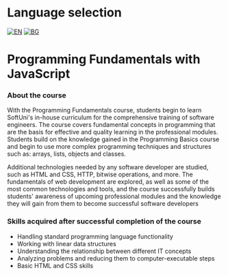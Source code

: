 # Language selection

[![EN](https://img.shields.io/badge/LANG-EN-blue.svg)](https://github.com/Ivan-Plamenov/MyCourses/blob/main/SoftUni/JS_Web_Developer/02_Programming_Fundamentals/README.md)
[![BG](https://img.shields.io/badge/LANG-BG-red.svg)](https://github.com/Ivan-Plamenov/MyCourses/blob/main/SoftUni/JS_Web_Developer/02_Programming_Fundamentals/README.bg.md)

# Programming Fundamentals with JavaScript

### About the course

With the Programming Fundamentals course, students begin to learn SoftUni's in-house curriculum for the comprehensive training of software engineers. The course covers fundamental concepts in programming that are the basis for effective and quality learning in the professional modules. Students build on the knowledge gained in the Programming Basics course and begin to use more complex programming techniques and structures such as: arrays, lists, objects and classes.

Additional technologies needed by any software developer are studied, such as HTML and CSS, HTTP, bitwise operations, and more. The fundamentals of web development are explored, as well as some of the most common technologies and tools, and the course successfully builds students' awareness of upcoming professional modules and the knowledge they will gain from them to become successful software developers

### Skills acquired after successful completion of the course

- Handling standard programming language functionality
- Working with linear data structures
- Understanding the relationship between different IT concepts
- Analyzing problems and reducing them to computer-executable steps
- Basic HTML and CSS skills
